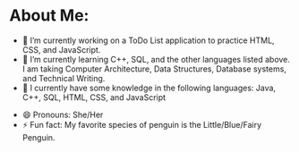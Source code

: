 # About Me:


<!--**hshaldem26/hshaldem26** is a ✨ _special_ ✨ repository because its `README.md` (this file) appears on your GitHub profile.

Here are some ideas to get you started:-->

- 🔭 I’m currently working on a ToDo List application to practice HTML, CSS, and JavaScript.
- 🌱 I’m currently learning C++, SQL, and the other languages listed above. I am taking Computer Architecture, Data Structures, Database systems, and Technical Writing.
- 🤯 I currently have some knowledge in the following languages: Java, C++, SQL, HTML, CSS, and JavaScript
<!-- 👯 I’m looking to collaborate on ...-->
<!-- 🤔 I’m looking for help with ...-->
<!-- 💬 Ask me about ...-->
<!-- 📫 How to reach me: -->
- 😄 Pronouns: She/Her
- ⚡ Fun fact: My favorite species of penguin is the Little/Blue/Fairy Penguin.

